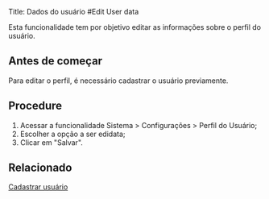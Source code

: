 Title: Dados do usuário
#Edit User data

Esta funcionalidade tem por objetivo editar as informações sobre o perfil do usuário.

## Antes de começar

Para editar o perfil, é necessário cadastrar o usuário previamente.

## Procedure

1. Acessar a funcionalidade Sistema > Configurações > Perfil do Usuário;
2. Escolher a opção a ser edidata;
3. Clicar em "Salvar".


## Relacionado

[Cadastrar usuário](/pt-br/citsmart-esp-8/initial-settings/access-settings/user/users.html)
